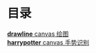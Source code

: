# 目录 #

[**drawline** canvas 绘图](https://github.com/guanm/planet/tree/master/examples/drawline)  
[**harrypotter** canvas 手势识别](https://github.com/guanm/planet/tree/master/examples/harrypotter)